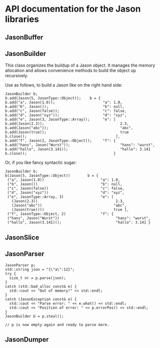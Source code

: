 API documentation for the Jason libraries
=========================================

## JasonBuffer

## JasonBuilder

This class organizes the buildup of a Jason object. It manages
the memory allocation and allows convenience methods to build
the object up recursively.

Use as follows, to build a Jason like on the right hand side:

    JasonBuilder b;
    b.add(Jason(5, JasonType::Object));    b = {
    b.add("a", Jason(1.0));                      "a": 1.0,
    b.add("b", Jason());                         "b": null,
    b.add("c", Jason(false));                    "c": false,
    b.add("d", Jason("xyz"));                    "d": "xyz",
    b.add("e", Jason(3, JasonType::Array));      "e": [
    b.add(Jason(2.3));                                   2.3,
    b.add(Jason("abc"));                                 "abc",
    b.add(Jason(true));                                  true
    b.close();                                         ],
    b.add("f", Jason(2, JasonType::Object));     "f": {
    b.add("hans", Jason("Wurst"));                       "hans": "wurst",
    b.add("hallo", Jason(3.141));                        "hallo": 3.141
    b.close();                                        }

Or, if you like fancy syntactic sugar:

    JasonBuilder b;
    b(Jason(5, JasonType::Object))        b = {
     ("a", Jason(1.0))                          "a": 1.0,
     ("b", Jason())                             "b": null,
     ("c", Jason(false))                        "c": false,
     ("d", Jason("xyz"))                        "d": "xyz",
     ("e", JasonType::Array, 3)                 "e": [
       (Jason(2.3))                                    2.3,
       (Jason("abc"))                                 "abc",
       (Jason(true))()                                true ],
     ("f", JasonType::Object, 2)                "f": {
     ("hans", Jason("Wurst"))                          "hans": "wurst",
     ("hallo", Jason(3.141)();                         "hallo": 3.141 }

## JasonSlice

## JasonParser

    JasonParser p;
    std::string json = "{\"a\":12}";
    try {
      size_t nr = p.parse(json);
    }
    catch (std::bad_alloc const& e) {
      std::cout << "Out of memory!" << std::endl;
    }
    catch (JasonException const& e) {
      std::cout << "Parse error: " << e.what() << std::endl;
      std::cout << "Position of error: " << p.errorPos() << std::endl;
    }
    JasonBuilder b = p.steal();
    
    // p is now empty again and ready to parse more.

## JasonDumper

